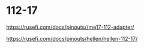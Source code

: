 # 112-17

https://rusefi.com/docs/pinouts//me17-112-adapter/

https://rusefi.com/docs/pinouts/hellen/hellen-112-17/

